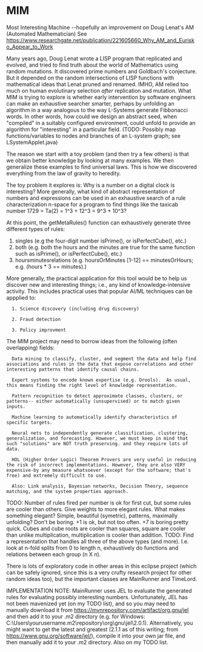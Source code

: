 # MIM
Most Interesting Machine --hopefully an improvement on Doug Lenat's AM (Automated Mathematician) 
See https://www.researchgate.net/publication/221605660_Why_AM_and_Eurisko_Appear_to_Work

Many years ago, Doug Lenat wrote a LISP program that replicated and evolved, and tried to find truth about the world of Mathematics using random mutations.
It discovered prime numbers and Goldbach's conjecture. But it depended on the random intersections of LISP functions with mathematical ideas that Lenat pruned and renamed.
IMHO, AM relied too much on human evolutinary selection *after* replication and mutation.  What MIM is trying to explore is whether early intervention by software engineers can make an exhaustive searcher smarter, perhaps by unfolding an algorithm in a way analogous to the way L-Systems generate Fibbonacci words. In other words, how could we design an abstract seed, when "compiled" in a suitably configured environment, could unfold to provide an algorithm for "interesting" in a particular field.
(TODO: Possibly map functions/variables to nodes and branches of an L-system graph; see LSystemApplet.java)

The reason we start with a toy problem (and then try a few others) is that we obtain better knowledge by looking at many examples. We then generalize these examples to find universal laws. This is how we discovered everything from the law of gravity to heredity.

The toy problem it explores is: Why is a number on a digital clock is interesting?
More generally, what kind of abstract representation of numbers and expressions can be used in an exhaustive search of a rule characterization n-space 
for a program to find things like the taxicab number 1729 = Ta(2) = 1^3 + 12^3 = 9^3 + 10^3?

At this point, the getMetaRules() function can exhaustively generate three different types of rules:
1. singles (e.g the four-digit number isPrime(), or isPerfectCube(), etc.)
2. both (e.g. both the hours and the minutes are true for the same function such as isPrime(), or isPerfectCube(), etc.)
3. hoursminutesrelations (e.g. hoursOrMinutes <operation> [1-12] == minutesOrHours; e.g. (hours * 3 == minutes).)

More generally, the practical application for this tool would be to help us discover new and interesting things; i.e., any kind of knowledge-intensive activity.
This includes practical uses that popular AI/ML techniques can be appplied to:
      
      1. Science discovery (including drug discovery)
      
      2. Fraud detection
      
      3. Policy improvment

The MIM project may need to borrow ideas from the following (often overlapping) fields:
      
      Data mining to classify, cluster, and segment the data and help find associations and rules in the data that expose correlations and other interesting patterns that identify causal chains.
      
      Expert systems to encode known expertise (e.g. Drools).  As usual, this means finding the right level of knowledge representation.
      
      Pattern recognition to detect approximate classes, clusters, or patterns-- either automatically (unsupervised) or to match given inputs.
      
      Machine learning to automatically identify characteristics of specific targets.
      
      Neural nets to independently generate classification, clustering, generalization, and forecasting. However, we must keep in mind that such "solutions" are NOT truth preserving. and they require lots of data.
      
      HOL (Higher Order Logic) Theorem Provers are very useful in reducing the risk of incorrect implementations. However, they are also VERY expensive-by any measure whatsoever (except for the software; that's free) and extremely difficult to use.
      
      Also: Link analysis, Bayesian networks, Decision Theory, sequence matching, and the system properties approach.
      
TODO: Number of rules fired per number is ok for first cut, but some rules are cooler than others.
      Give weights to more elegant rules. What makes something elegant? Simple, beautiful (symetric), patterns, maximally unfolding?
      Don't be boring.  +1 is ok, but not too often. +7 is boring pretty quick. 
      Cubes and cube roots are cooler than squares, square are cooler than unlike multiplication, multiplication is cooler than addition.
TODO: Find a representation that handles all three of the above types (and more).
      I.e. look at n-fold splits from 0 to length n, exhaustively do functions and relations between each group (n X n).

There is lots of exploratory code in other areas in this eclipse project (which can be safely ignored, since this is a very crufty research project for other random ideas too), but the important classes are MainRunner and TimeLord.

IMPLEMENTATION NOTE: MainRunner uses JEL to evaluate the generated rules for evaluating possibly interesting numbers.
Unfortunately, JEL has not been mavenized yet (on my TODO list), and so you may need to manually download it
from https://mvnrepository.com/artifact/org.gnu/jel and then add it to your .m2 directory 
(e.g. for Windows: C:\Users\yourusername\.m2\repository\org\gnu\jel\2.0.1).
Alternatively, you might want to get the latest and greatest (2.1.1 as of this writing; from https://www.gnu.org/software/jel/), 
compile it into your own jar file, and then manually add it to your .m2 directory. Also on my TODO list.
